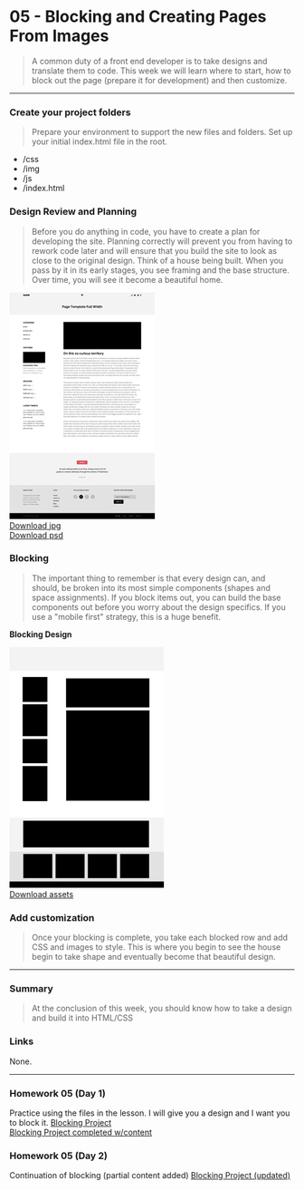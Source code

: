 05 - Blocking and Creating Pages From Images
===============

> A common duty of a front end developer is to take designs and translate them to code. This week we will learn where to start, how to block out the page (prepare it for development) and then customize. 

***

### Create your project folders
> Prepare your environment to support the new files and folders. Set up your initial index.html file in the root. 

- /css
- /img
- /js
- /index.html

### Design Review and Planning 
> Before you do anything in code, you have to create a plan for developing the site. Planning correctly will prevent you from having to rework code later and will ensure that you build the site to look as close to the original design. Think of a house being built. When you pass by it in its early stages, you see framing and the base structure. Over time, you will see it become a beautiful home. 

![DESIGN](/images/design-sm.jpg) <br>
<a href='/images/design-lg.jpg'>Download jpg</a><br>
<a href='/assets/design.psd'>Download psd</a>

### Blocking 
> The important thing to remember is that every design can, and should, be broken into its most simple components (shapes and space assignments). If you block items out, you can build the base components out before you worry about the design specifics. If you use a "mobile first" strategy, this is a huge benefit. 

**Blocking Design**

![DESIGN](/images/blocking-sm.jpg)<br>
<a href='/assets/assets.zip'>Download assets</a>


### Add customization
> Once your blocking is complete, you take each blocked row and add CSS and images to style. This is where you begin to see the house begin to take shape and eventually become that beautiful design.


***

### Summary
> At the conclusion of this week, you should know how to take a design and build it into HTML/CSS

### Links
None.


***

### Homework 05 (Day 1)

Practice using the files in the lesson. I will give you a design and I want you to block it. 
<a href='/projects/wk-5-blocking-project'>Blocking Project</a><br>
<a href='/projects/wk-5-blocking-project-complete'>Blocking Project completed w/content</a>

### Homework 05 (Day 2)
Continuation of blocking (partial content added)
<a href='/projects/wk-5-blocking-update'>Blocking Project (updated)</a>
